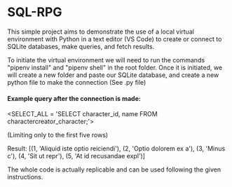 # SQL-RPG

This simple project aims to demonstrate the use of a local virtual environment with Python in a text editor (VS Code) to create or connect to SQLite databases, make queries, and fetch results.

To initiate the virtual environment we will need to run the commands "pipenv install" and "pipenv shell" in the root folder. Once it is initiated, we will create a new folder and paste our SQLite database, and create a new python file to make the connection (See .py file)

#### Example query after the connection is made:

<SELECT_ALL = 'SELECT character_id, name FROM charactercreator_character;'>

(Limiting only to the first five rows)

Result: [(1, 'Aliquid iste optio reiciendi'), (2, 'Optio dolorem ex a'), (3, 'Minus c'), (4, 'Sit ut repr'), (5, 'At id recusandae expl')]

The whole code is actually replicable and can be used following the given instructions.
